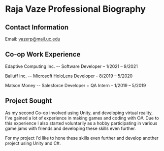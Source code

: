 # Raja Vaze Professional Biography

## Contact Information
Email: vazerp@mail.uc.edu

## Co-op Work Experience
Edaptive Computing Inc. -- Software Developer – 1/2021 – 9/2021

Balluff Inc. -- Microsoft HoloLens Developer - 8/2019 – 5/2020

Matson Money -- Salesforce Developer + QA Intern – 1/2019 – 5/2019

## Project Sought
As my second Co-op involved using Unity, and developing virtual reality, I've gained a lot of experience in making games and coding with C#. Due to this experience I also started voluntarily as a hobby participating in various game jams with friends and developing these skills even further.

For my project I'd like to hone these skills even further and develop another project using Unity and C#.